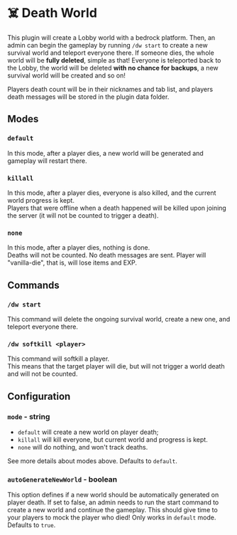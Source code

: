# ☠️ Death World

This plugin will create a Lobby world with a bedrock platform. Then, an admin can begin the gameplay by running `/dw start` to create a new survival world and teleport everyone there. If someone dies, the whole world will be **fully deleted**, simple as that! Everyone is teleported back to the Lobby, the world will be deleted **with no chance for backups**, a new survival world will be created and so on!

Players death count will be in their nicknames and tab list, and players death messages will be stored in the plugin data folder.

## Modes

### `default`
In this mode, after a player dies, a new world will be generated and gameplay will restart there.

### `killall`
In this mode, after a player dies, everyone is also killed, and the current world progress is kept.\
Players that were offline when a death happened will be killed upon joining the server (it will not be counted to trigger a death).

### `none`
In this mode, after a player dies, nothing is done.\
Deaths will not be counted. No death messages are sent. Player will "vanilla-die", that is, will lose items and EXP. 

## Commands

### `/dw start`
This command will delete the ongoing survival world, create a new one, and teleport everyone there.

### `/dw softkill <player>`
This command will softkill a player.\
This means that the target player will die, but will not trigger a world death and will not be counted.

## Configuration

### `mode` - string

- `default` will create a new world on player death;
- `killall` will kill everyone, but current world and progress is kept.
- `none` will do nothing, and won't track deaths.

See more details about modes above. Defaults to `default`.

### `autoGenerateNewWorld` - boolean

This option defines if a new world should be automatically generated on player death. If set to false, an admin needs to run the start command to create a new world and continue the gameplay. This should give time to your players to mock the player who died! Only works in `default` mode. Defaults to `true`.